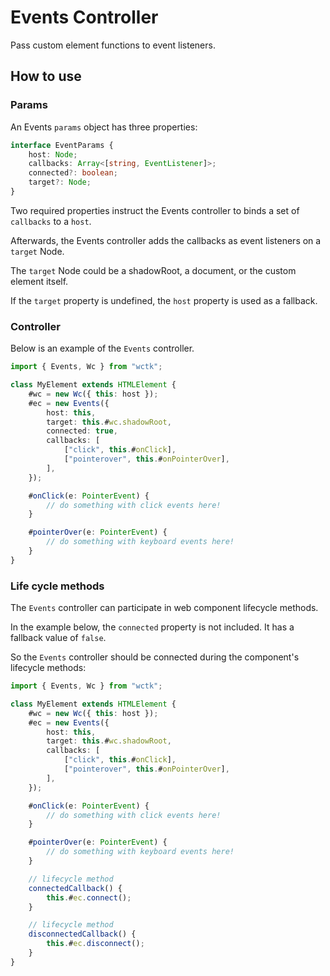 # Events Controller

Pass custom element functions to event listeners.

## How to use

### Params

An Events `params` object has three properties:

```ts
interface EventParams {
	host: Node;
	callbacks: Array<[string, EventListener]>;
	connected?: boolean;
	target?: Node;
}
```

Two required properties instruct the Events controller to binds a set of `callbacks` to a `host`.

Afterwards, the Events controller adds the callbacks as event listeners on a `target` Node.

The `target` Node could be a shadowRoot, a document, or the custom element itself.

If the `target` property is undefined, the `host` property is used as a fallback.

### Controller

Below is an example of the `Events` controller.

```ts
import { Events, Wc } from "wctk";

class MyElement extends HTMLElement {
	#wc = new Wc({ this: host });
	#ec = new Events({
		host: this,
		target: this.#wc.shadowRoot,
		connected: true,
		callbacks: [
			["click", this.#onClick],
			["pointerover", this.#onPointerOver],
		],
	});

	#onClick(e: PointerEvent) {
		// do something with click events here!
	}

	#pointerOver(e: PointerEvent) {
		// do something with keyboard events here!
	}
}
```

### Life cycle methods

The `Events` controller can participate in web component lifecycle methods.

In the example below, the `connected` property is not included. It has a fallback value of `false`.

So the `Events` controller should be connected during the component's lifecycle methods:

```ts
import { Events, Wc } from "wctk";

class MyElement extends HTMLElement {
	#wc = new Wc({ this: host });
	#ec = new Events({
		host: this,
		target: this.#wc.shadowRoot,
		callbacks: [
			["click", this.#onClick],
			["pointerover", this.#onPointerOver],
		],
	});

	#onClick(e: PointerEvent) {
		// do something with click events here!
	}

	#pointerOver(e: PointerEvent) {
		// do something with keyboard events here!
	}

	// lifecycle method
	connectedCallback() {
		this.#ec.connect();
	}

	// lifecycle method
	disconnectedCallback() {
		this.#ec.disconnect();
	}
}
```
